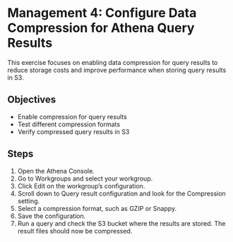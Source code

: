 # Management 4: Configure Data Compression for Athena Query Results

This exercise focuses on enabling data compression for query results to reduce storage costs and improve performance when storing query results in S3.

## Objectives

* Enable compression for query results
* Test different compression formats
* Verify compressed query results in S3

## Steps

1. Open the Athena Console.
2. Go to Workgroups and select your workgroup.
3. Click Edit on the workgroup’s configuration.
4. Scroll down to Query result configuration and look for the Compression setting.
5. Select a compression format, such as GZIP or Snappy.
6. Save the configuration.
7. Run a query and check the S3 bucket where the results are stored. The result files should now be compressed.
